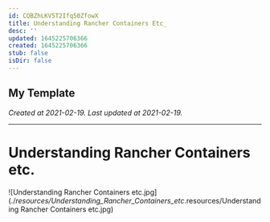 ```yaml
---
id: CQBZhLKV5T2Ifq50ZfowX
title: Understanding Rancher Containers Etc_
desc: ''
updated: 1645225706366
created: 1645225706366
stub: false
isDir: false
---
```

My Template
---

_Created at 2021-02-19._
_Last updated at 2021-02-19._




---

# Understanding Rancher Containers etc.


![Understanding Rancher Containers etc.jpg](./_resources/Understanding_Rancher_Containers_etc_.resources/Understanding Rancher Containers etc.jpg)

